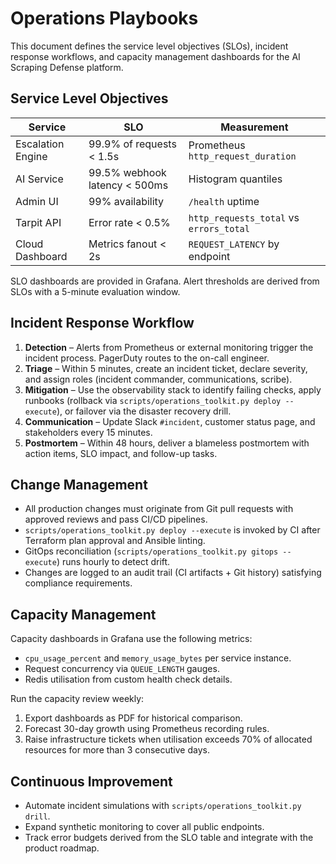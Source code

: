 # Operations Playbooks

This document defines the service level objectives (SLOs), incident response
workflows, and capacity management dashboards for the AI Scraping Defense
platform.

## Service Level Objectives

| Service             | SLO                                      | Measurement                            |
|---------------------|------------------------------------------|----------------------------------------|
| Escalation Engine   | 99.9% of requests < 1.5s                 | Prometheus `http_request_duration`     |
| AI Service          | 99.5% webhook latency < 500ms            | Histogram quantiles                    |
| Admin UI            | 99% availability                         | `/health` uptime                       |
| Tarpit API          | Error rate < 0.5%                        | `http_requests_total` vs `errors_total`|
| Cloud Dashboard     | Metrics fanout < 2s                      | `REQUEST_LATENCY` by endpoint          |

SLO dashboards are provided in Grafana.  Alert thresholds are derived from SLOs
with a 5-minute evaluation window.

## Incident Response Workflow

1. **Detection** – Alerts from Prometheus or external monitoring trigger the
   incident process.  PagerDuty routes to the on-call engineer.
2. **Triage** – Within 5 minutes, create an incident ticket, declare severity,
   and assign roles (incident commander, communications, scribe).
3. **Mitigation** – Use the observability stack to identify failing checks,
   apply runbooks (rollback via `scripts/operations_toolkit.py deploy --execute`),
   or failover via the disaster recovery drill.
4. **Communication** – Update Slack `#incident`, customer status page, and
   stakeholders every 15 minutes.
5. **Postmortem** – Within 48 hours, deliver a blameless postmortem with action
   items, SLO impact, and follow-up tasks.

## Change Management

* All production changes must originate from Git pull requests with approved
  reviews and pass CI/CD pipelines.
* `scripts/operations_toolkit.py deploy --execute` is invoked by CI after
  Terraform plan approval and Ansible linting.
* GitOps reconciliation (`scripts/operations_toolkit.py gitops --execute`) runs
  hourly to detect drift.
* Changes are logged to an audit trail (CI artifacts + Git history) satisfying
  compliance requirements.

## Capacity Management

Capacity dashboards in Grafana use the following metrics:

* `cpu_usage_percent` and `memory_usage_bytes` per service instance.
* Request concurrency via `QUEUE_LENGTH` gauges.
* Redis utilisation from custom health check details.

Run the capacity review weekly:

1. Export dashboards as PDF for historical comparison.
2. Forecast 30-day growth using Prometheus recording rules.
3. Raise infrastructure tickets when utilisation exceeds 70% of allocated
   resources for more than 3 consecutive days.

## Continuous Improvement

* Automate incident simulations with `scripts/operations_toolkit.py drill`.
* Expand synthetic monitoring to cover all public endpoints.
* Track error budgets derived from the SLO table and integrate with the product
  roadmap.
